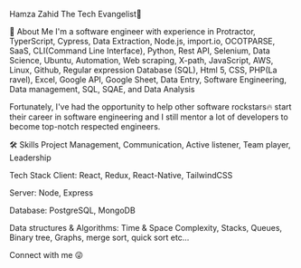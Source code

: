 Hamza Zahid
The Tech Evangelist👋

🚀 About Me
I'm a software engineer with experience in Protractor,  TyperScript,  Cypress, Data Extraction, Node.js, import.io, OCOTPARSE,  SaaS, CLI(Command Line Interface), Python, Rest API, Selenium, Data Science, Ubuntu, Automation, Web scraping, X-path, JavaScript, AWS, Linux,  Github, Regular expression Database (SQL), Html 5, CSS, PHP(La ravel), Excel, Google API, Google Sheet, Data Entry, Software Engineering, Data management, SQL, SQAE, and Data Analysis

Fortunately, I've had the opportunity to help other software rockstars🔥 start their career in software engineering and I still mentor a lot of developers to become top-notch respected engineers.

🛠 Skills
Project Management, Communication, Active listener, Team player, Leadership

Tech Stack
Client: React, Redux, React-Native, TailwindCSS

Server: Node, Express

Database: PostgreSQL, MongoDB

Data structures & Algorithms: Time & Space Complexity, Stacks, Queues, Binary tree, Graphs, merge sort, quick sort etc...



Connect with me 😜

